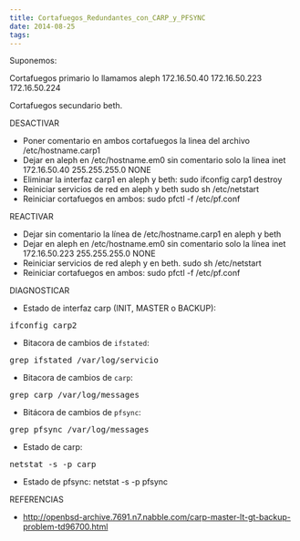 ```yaml
---
title: Cortafuegos_Redundantes_con_CARP_y_PFSYNC
date: 2014-08-25
tags:
---
```

Suponemos:

Cortafuegos primario lo llamamos aleph
172.16.50.40
172.16.50.223
172.16.50.224

Cortafuegos secundario beth.


DESACTIVAR

* Poner comentario en ambos cortafuegos la linea del archivo  /etc/hostname.carp1
* Dejar en aleph en /etc/hostname.em0 sin comentario solo la linea
  inet 172.16.50.40 255.255.255.0 NONE
* Eliminar la interfaz carp1 en aleph y beth:
  sudo ifconfig carp1 destroy
* Reiniciar servicios de red en aleph y beth
  sudo sh /etc/netstart
* Reiniciar cortafuegos en ambos:
  sudo pfctl -f /etc/pf.conf

REACTIVAR


* Dejar sin comentario la línea de /etc/hostname.carp1 en aleph y beth
* Dejar en aleph en /etc/hostname.em0 sin comentario solo la línea
  inet 172.16.50.223 255.255.255.0 NONE
* Reiniciar servicios de red aleph y en beth.
  sudo sh /etc/netstart
* Reiniciar cortafuegos en ambos:
  sudo pfctl -f /etc/pf.conf


DIAGNOSTICAR

* Estado de interfaz carp (INIT, MASTER o BACKUP):
<pre>
ifconfig carp2
</pre>
* Bitacora de cambios de ```ifstated```:
<pre>
grep ifstated /var/log/servicio
</pre>
* Bitacora de cambios de ```carp```:
<pre>
grep carp /var/log/messages
</pre>
* Bitácora de cambios de ```pfsync```:
<pre>
grep pfsync /var/log/messages
</pre>
* Estado de carp:
<pre>
netstat -s -p carp                                                                                                           
</pre>
* Estado de pfsync:
netstat -s -p pfsync      
</pre>

REFERENCIAS

* http://openbsd-archive.7691.n7.nabble.com/carp-master-lt-gt-backup-problem-td96700.html 

